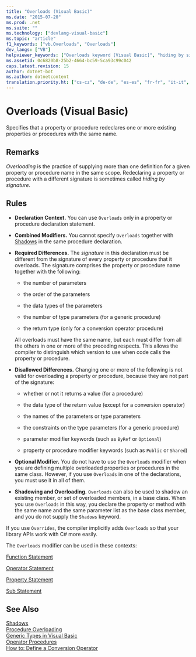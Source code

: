 ```yaml
---
title: "Overloads (Visual Basic)"
ms.date: "2015-07-20"
ms.prod: .net
ms.suite: ""
ms.technology: ["devlang-visual-basic"]
ms.topic: "article"
f1_keywords: ["vb.Overloads", "Overloads"]
dev_langs: ["VB"]
helpviewer_keywords: ["Overloads keyword [Visual Basic]", "hiding by signature", "Shadows keyword [Visual Basic]", "signature, hiding by"]
ms.assetid: 0c6820b8-25b2-4664-bc59-5ca93c99c042
caps.latest.revision: 15
author: dotnet-bot
ms.author: dotnetcontent
translation.priority.ht: ["cs-cz", "de-de", "es-es", "fr-fr", "it-it", "ja-jp", "ko-kr", "pl-pl", "pt-br", "ru-ru", "tr-tr", "zh-cn", "zh-tw"]
---
```

# Overloads (Visual Basic)
Specifies that a property or procedure redeclares one or more existing properties or procedures with the same name.  
  
## Remarks  
 *Overloading* is the practice of supplying more than one definition for a given property or procedure name in the same scope. Redeclaring a property or procedure with a different signature is sometimes called *hiding by signature*.  
  
## Rules  
  
-   **Declaration Context.** You can use `Overloads` only in a property or procedure declaration statement.  
  
-   **Combined Modifiers.** You cannot specify `Overloads` together with [Shadows](../../../visual-basic/language-reference/modifiers/shadows.md) in the same procedure declaration.  
  
-   **Required Differences.** The *signature* in this declaration must be different from the signature of every property or procedure that it overloads. The signature comprises the property or procedure name together with the following:  
  
    -   the number of parameters  
  
    -   the order of the parameters  
  
    -   the data types of the parameters  
  
    -   the number of type parameters (for a generic procedure)  
  
    -   the return type (only for a conversion operator procedure)  
  
     All overloads must have the same name, but each must differ from all the others in one or more of the preceding respects. This allows the compiler to distinguish which version to use when code calls the property or procedure.  
  
-   **Disallowed Differences.** Changing one or more of the following is not valid for overloading a property or procedure, because they are not part of the signature:  
  
    -   whether or not it returns a value (for a procedure)  
  
    -   the data type of the return value (except for a conversion operator)  
  
    -   the names of the parameters or type parameters  
  
    -   the constraints on the type parameters (for a generic procedure)  
  
    -   parameter modifier keywords (such as `ByRef` or `Optional`)  
  
    -   property or procedure modifier keywords (such as `Public` or `Shared`)  
  
-   **Optional Modifier.** You do not have to use the `Overloads` modifier when you are defining multiple overloaded properties or procedures in the same class. However, if you use `Overloads` in one of the declarations, you must use it in all of them.  
  
-   **Shadowing and Overloading.** `Overloads` can also be used to shadow an existing member, or set of overloaded members, in a base class. When you use `Overloads` in this way, you declare the property or method with the same name and the same parameter list as the base class member, and you do not supply the `Shadows` keyword.  
  
 If you use `Overrides`, the compiler implicitly adds `Overloads` so that your library APIs work with C# more easily.  
  
 The `Overloads` modifier can be used in these contexts:  
  
 [Function Statement](../../../visual-basic/language-reference/statements/function-statement.md)  
  
 [Operator Statement](../../../visual-basic/language-reference/statements/operator-statement.md)  
  
 [Property Statement](../../../visual-basic/language-reference/statements/property-statement.md)  
  
 [Sub Statement](../../../visual-basic/language-reference/statements/sub-statement.md)  
  
## See Also  
 [Shadows](../../../visual-basic/language-reference/modifiers/shadows.md)   
 [Procedure Overloading](../../../visual-basic/programming-guide/language-features/procedures/procedure-overloading.md)   
 [Generic Types in Visual Basic](../../../visual-basic/programming-guide/language-features/data-types/generic-types.md)   
 [Operator Procedures](../../../visual-basic/programming-guide/language-features/procedures/operator-procedures.md)   
 [How to: Define a Conversion Operator](../../../visual-basic/programming-guide/language-features/procedures/how-to-define-a-conversion-operator.md)
